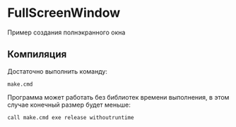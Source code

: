 ﻿# FullScreenWindow

Пример создания полнэкранного окна

## Компиляция

Достаточно выполнить команду:

```
make.cmd
```

Программа может работать без библиотек времени выполнения, в этом случае конечный размер будет меньше:

```
call make.cmd exe release withoutruntime
```

